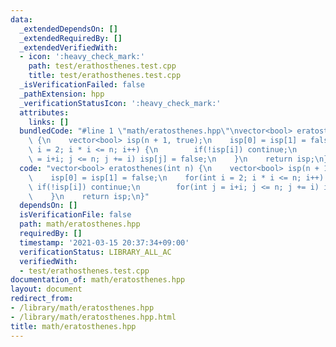 ```yaml
---
data:
  _extendedDependsOn: []
  _extendedRequiredBy: []
  _extendedVerifiedWith:
  - icon: ':heavy_check_mark:'
    path: test/erathosthenes.test.cpp
    title: test/erathosthenes.test.cpp
  _isVerificationFailed: false
  _pathExtension: hpp
  _verificationStatusIcon: ':heavy_check_mark:'
  attributes:
    links: []
  bundledCode: "#line 1 \"math/eratosthenes.hpp\"\nvector<bool> eratosthenes(int n)\
    \ {\n    vector<bool> isp(n + 1, true);\n    isp[0] = isp[1] = false;\n    for(int\
    \ i = 2; i * i <= n; i++) {\n        if(!isp[i]) continue;\n        for(int j\
    \ = i+i; j <= n; j += i) isp[j] = false;\n    }\n    return isp;\n}\n"
  code: "vector<bool> eratosthenes(int n) {\n    vector<bool> isp(n + 1, true);\n\
    \    isp[0] = isp[1] = false;\n    for(int i = 2; i * i <= n; i++) {\n       \
    \ if(!isp[i]) continue;\n        for(int j = i+i; j <= n; j += i) isp[j] = false;\n\
    \    }\n    return isp;\n}"
  dependsOn: []
  isVerificationFile: false
  path: math/eratosthenes.hpp
  requiredBy: []
  timestamp: '2021-03-15 20:37:34+09:00'
  verificationStatus: LIBRARY_ALL_AC
  verifiedWith:
  - test/erathosthenes.test.cpp
documentation_of: math/eratosthenes.hpp
layout: document
redirect_from:
- /library/math/eratosthenes.hpp
- /library/math/eratosthenes.hpp.html
title: math/eratosthenes.hpp
---
```

